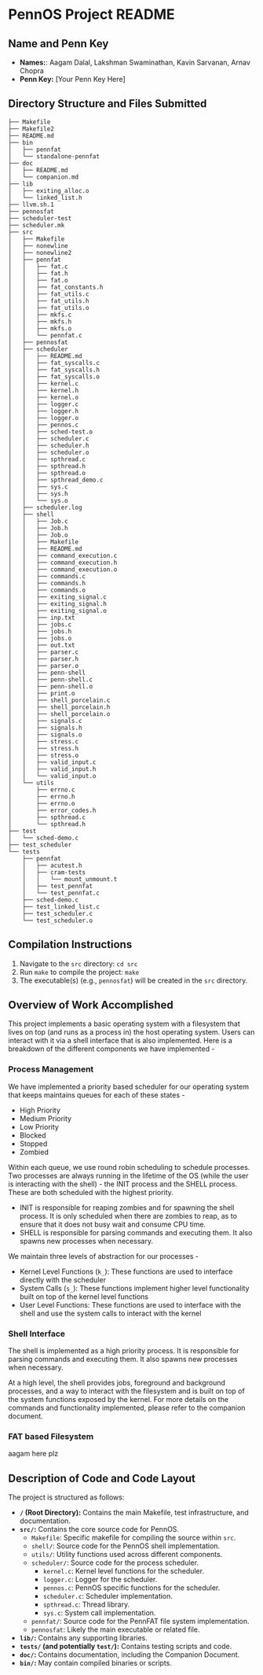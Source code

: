 # PennOS Project README

## Name and Penn Key

*   **Names:**: Aagam Dalal, Lakshman Swaminathan, Kavin Sarvanan, Arnav Chopra
*   **Penn Key:** [Your Penn Key Here]

## Directory Structure and Files Submitted

```
├── Makefile
├── Makefile2
├── README.md
├── bin
│   ├── pennfat
│   └── standalone-pennfat
├── doc
│   ├── README.md
│   └── companion.md
├── lib
│   ├── exiting_alloc.o
│   └── linked_list.h
├── llvm.sh.1
├── pennosfat
├── scheduler-test
├── scheduler.mk
├── src
│   ├── Makefile
│   ├── nonewline
│   ├── nonewline2
│   ├── pennfat
│   │   ├── fat.c
│   │   ├── fat.h
│   │   ├── fat.o
│   │   ├── fat_constants.h
│   │   ├── fat_utils.c
│   │   ├── fat_utils.h
│   │   ├── fat_utils.o
│   │   ├── mkfs.c
│   │   ├── mkfs.h
│   │   ├── mkfs.o
│   │   └── pennfat.c
│   ├── pennosfat
│   ├── scheduler
│   │   ├── README.md
│   │   ├── fat_syscalls.c
│   │   ├── fat_syscalls.h
│   │   ├── fat_syscalls.o
│   │   ├── kernel.c
│   │   ├── kernel.h
│   │   ├── kernel.o
│   │   ├── logger.c
│   │   ├── logger.h
│   │   ├── logger.o
│   │   ├── pennos.c
│   │   ├── sched-test.o
│   │   ├── scheduler.c
│   │   ├── scheduler.h
│   │   ├── scheduler.o
│   │   ├── spthread.c
│   │   ├── spthread.h
│   │   ├── spthread.o
│   │   ├── spthread_demo.c
│   │   ├── sys.c
│   │   ├── sys.h
│   │   └── sys.o
│   ├── scheduler.log
│   ├── shell
│   │   ├── Job.c
│   │   ├── Job.h
│   │   ├── Job.o
│   │   ├── Makefile
│   │   ├── README.md
│   │   ├── command_execution.c
│   │   ├── command_execution.h
│   │   ├── command_execution.o
│   │   ├── commands.c
│   │   ├── commands.h
│   │   ├── commands.o
│   │   ├── exiting_signal.c
│   │   ├── exiting_signal.h
│   │   ├── exiting_signal.o
│   │   ├── inp.txt
│   │   ├── jobs.c
│   │   ├── jobs.h
│   │   ├── jobs.o
│   │   ├── out.txt
│   │   ├── parser.c
│   │   ├── parser.h
│   │   ├── parser.o
│   │   ├── penn-shell
│   │   ├── penn-shell.c
│   │   ├── penn-shell.o
│   │   ├── print.o
│   │   ├── shell_porcelain.c
│   │   ├── shell_porcelain.h
│   │   ├── shell_porcelain.o
│   │   ├── signals.c
│   │   ├── signals.h
│   │   ├── signals.o
│   │   ├── stress.c
│   │   ├── stress.h
│   │   ├── stress.o
│   │   ├── valid_input.c
│   │   ├── valid_input.h
│   │   └── valid_input.o
│   └── utils
│       ├── errno.c
│       ├── errno.h
│       ├── errno.o
│       ├── error_codes.h
│       ├── spthread.c
│       └── spthread.h
├── test
│   └── sched-demo.c
├── test_scheduler
└── tests
    ├── pennfat
    │   ├── acutest.h
    │   ├── cram-tests
    │   │   └── mount_unmount.t
    │   ├── test_pennfat
    │   └── test_pennfat.c
    ├── sched-demo.c
    ├── test_linked_list.c
    ├── test_scheduler.c
    └── test_scheduler.o
```

## Compilation Instructions

1.  Navigate to the `src` directory: `cd src`
2.  Run `make` to compile the project: `make`
3.  The executable(s) (e.g., `pennosfat`) will be created in the `src` directory.

## Overview of Work Accomplished

This project implements a basic operating system with a filesystem that lives on top (and runs as a process in) the host operating system. Users can interact with it via a shell interface that is also implemented. Here is a breakdown of the different components we have implemented -

### Process Management

We have implemented a priority based scheduler for our operating system that keeps maintains queues for each of these states -
- High Priority
- Medium Priority
- Low Priority
- Blocked
- Stopped
- Zombied

Within each queue, we use round robin scheduling to schedule processes. Two processes are always running in the lifetime of the OS (while the user is interacting with the shell) - the INIT process and the SHELL process. These are both scheduled with the highest priority.
- INIT is responsible for reaping zombies and for spawning the shell process. It is only scheduled when there are zombies to reap, as to ensure that it does not busy wait and consume CPU time.
- SHELL is responsible for parsing commands and executing them. It also spawns new processes when necessary.

We maintain three levels of abstraction for our processes -
- Kernel Level Functions (`k_`): These functions are used to interface directly with the scheduler
- System Calls (`s_`): These functions implement higher level functionality built on top of the kernel level functions
- User Level Functions: These functions are used to interface with the shell and use the system calls to interact with the kernel

### Shell Interface

The shell is implemented as a high priority process. It is responsible for parsing commands and executing them. It also spawns new processes when necessary.

At a high level, the shell provides jobs, foreground and background processes, and a way to interact with the filesystem and is built on top of the system functions exposed by the kernel. For more details on the commands and functionality implemented, please refer to the companion document.

### FAT based Filesystem 

aagam here plz


## Description of Code and Code Layout

The project is structured as follows:

*   **`/` (Root Directory):** Contains the main Makefile, test infrastructure, and documentation.
*   **`src/`:** Contains the core source code for PennOS.
    *   `Makefile`: Specific makefile for compiling the source within `src`.
    *   `shell/`: Source code for the PennOS shell implementation.
    *   `utils/`: Utility functions used across different components.
    *   `scheduler/`: Source code for the process scheduler.
        *   `kernel.c`: Kernel level functions for the scheduler.
        *   `logger.c`: Logger for the scheduler.
        *   `pennos.c`: PennOS specific functions for the scheduler.
        *   `scheduler.c`: Scheduler implementation.
        *   `spthread.c`: Thread library.
        *   `sys.c`: System call implementation.
    *   `pennfat/`: Source code for the PennFAT file system implementation.
    *   `pennosfat`: Likely the main executable or related file.
*   **`lib/`:** Contains any supporting libraries.
*   **`tests/` (and potentially `test/`):** Contains testing scripts and code.
*   **`doc/`:** Contains documentation, including the Companion Document.
*   **`bin/`:** May contain compiled binaries or scripts.